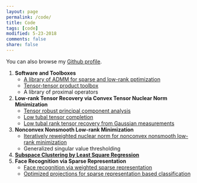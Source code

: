 ```yaml
---
layout: page
permalink: /code/
title: Code
tags: [code]
modified: 5-23-2018
comments: false
share: false
---
```


You can also browse my <a href="https://github.com/canyilu" target="_blank" style="text-decoration:underline;">Github profile</a>.


<ol>
    <li><b> Software and Toolboxes </b>
    <ul>
    <li> <a href="https://github.com/canyilu/LibADMM" class="textlink">A library of ADMM for sparse and low-rank pptimization  </a></li>    
    <li> <a href="https://github.com/canyilu/tproduct" class="textlink">Tensor-tensor product toolbox </a></li>
    <li> A library of proximal operators </li>
    </ul>  
    <li><b> Low-rank Tensor Recovery via Convex Tensor Nuclear Norm Minimization </b>
    <ul>
    <li> <a href="https://github.com/canyilu/Tensor-Robust-Principal-Component-Analysis-TRPCA" class="textlink">Tensor robust principal component analysis </a></li>       
		<li> <a href="https://github.com/canyilu/tensor-completion-tensor-recovery" class="textlink">Low tubal tensor completion </a></li>
		<li> <a href="https://github.com/canyilu/tensor-completion-tensor-recovery" class="textlink" >Low tubal rank tensor recovery from Gaussian measurements </a></li>
    </ul>
  <li><b> Nonconvex Nonsmooth Low-rank Minimization </b>
    <ul>
    <li> <a href="https://github.com/canyilu/IRNN" class="textlink">Iteratively reweighted nuclear norm for nonconvex nonsmooth low-rank minimization
 </a></li>
    <li> Generalized singular value thresholding  </li>
      </ul>
  <li><a href="https://github.com/canyilu/LSR" class="textlink"><b> Subspace Clustering by Least Square Regression</b></a>  
	 
  <li><b> Face Recognition via Sparse Representation </b>
	<ul>
		<li> <a href="https://github.com/canyilu/WSRC" class="textlink">Face recognition via weighted sparse representation </a></li>
		<li> <a href="https://github.com/canyilu/OP-SRC" class="textlink">Optimized projections for sparse representation based classification
 </a></li>
	</ul>	 
  


